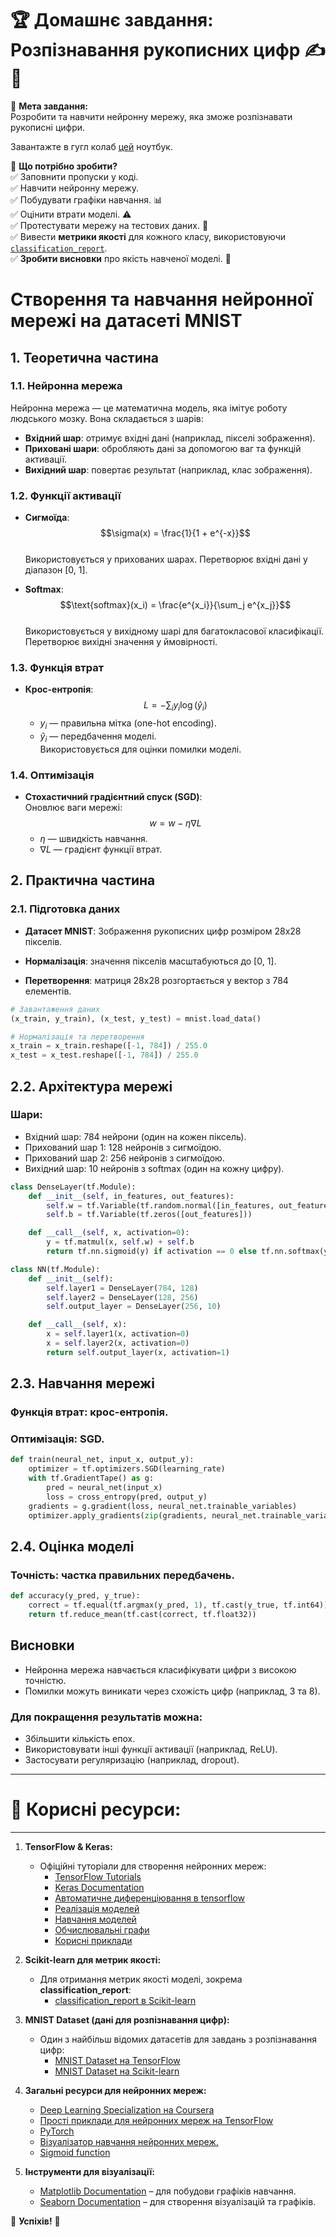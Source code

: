 # 🏆 Домашнє завдання: Розпізнавання рукописних цифр ✍️🔢

🎯 **Мета завдання:**  
Розробити та навчити нейронну мережу, яка зможе розпізнавати рукописні цифри.

Завантажте в гугл колаб [цей](https://drive.google.com/file/d/10-gPf1AeEKXKOlZq9ItbKRo8gtmtNiDV/view) ноутбук. 

📌 **Що потрібно зробити?**  
✅ Заповнити пропуски у коді.  
✅ Навчити нейронну мережу.  
✅ Побудувати графіки навчання. 📊  
✅ Оцінити втрати моделі. ⚠️  
✅ Протестувати мережу на тестових даних. 🧪  
✅ Вивести **метрики якості** для кожного класу, використовуючи [`classification_report`](https://scikit-learn.org/stable/modules/generated/sklearn.metrics.classification_report.html).  
✅ **Зробити висновки** про якість навченої моделі. 📝  


# Створення та навчання нейронної мережі на датасеті MNIST

## 1. Теоретична частина

### 1.1. Нейронна мережа
Нейронна мережа — це математична модель, яка імітує роботу людського мозку. Вона складається з шарів:

- **Вхідний шар**: отримує вхідні дані (наприклад, пікселі зображення).
- **Приховані шари**: обробляють дані за допомогою ваг та функцій активації.
- **Вихідний шар**: повертає результат (наприклад, клас зображення).

### 1.2. Функції активації

- **Сигмоїда**:  
  $$\sigma(x) = \frac{1}{1 + e^{-x}}$$  
  Використовується у прихованих шарах. Перетворює вхідні дані у діапазон [0, 1].

- **Softmax**:  
  $$\text{softmax}(x_i) = \frac{e^{x_i}}{\sum_j e^{x_j}}$$  
  Використовується у вихідному шарі для багатокласової класифікації. Перетворює вихідні значення у ймовірності.

### 1.3. Функція втрат

- **Крос-ентропія**:  
  $$L = -\sum_i y_i \log(\hat{y}_i)$$  
  - $y_i$ — правильна мітка (one-hot encoding).
  - $\hat{y}_i$ — передбачення моделі.  
  Використовується для оцінки помилки моделі.

### 1.4. Оптимізація

- **Стохастичний градієнтний спуск (SGD)**:  
  Оновлює ваги мережі:  
  $$w = w - \eta \nabla L$$  
  - $\eta$ — швидкість навчання.
  - $\nabla L$ — градієнт функції втрат.

## 2. Практична частина

### 2.1. Підготовка даних

- **Датасет MNIST**:
  Зображення рукописних цифр розміром 28x28 пікселів.

- **Нормалізація**: значення пікселів масштабуються до [0, 1].
- **Перетворення**: матриця 28x28 розгортається у вектор з 784 елементів.

```python
# Завантаження даних
(x_train, y_train), (x_test, y_test) = mnist.load_data()

# Нормалізація та перетворення
x_train = x_train.reshape([-1, 784]) / 255.0
x_test = x_test.reshape([-1, 784]) / 255.0
```

## 2.2. Архітектура мережі

### Шари:
- Вхідний шар: 784 нейрони (один на кожен піксель).
- Прихований шар 1: 128 нейронів з сигмоїдою.
- Прихований шар 2: 256 нейронів з сигмоїдою.
- Вихідний шар: 10 нейронів з softmax (один на кожну цифру).

```python
class DenseLayer(tf.Module):
    def __init__(self, in_features, out_features):
        self.w = tf.Variable(tf.random.normal([in_features, out_features]))
        self.b = tf.Variable(tf.zeros([out_features]))

    def __call__(self, x, activation=0):
        y = tf.matmul(x, self.w) + self.b
        return tf.nn.sigmoid(y) if activation == 0 else tf.nn.softmax(y)

class NN(tf.Module):
    def __init__(self):
        self.layer1 = DenseLayer(784, 128)
        self.layer2 = DenseLayer(128, 256)
        self.output_layer = DenseLayer(256, 10)

    def __call__(self, x):
        x = self.layer1(x, activation=0)
        x = self.layer2(x, activation=0)
        return self.output_layer(x, activation=1)
```

## 2.3. Навчання мережі

### Функція втрат: крос-ентропія.
### Оптимізація: SGD.

```python
def train(neural_net, input_x, output_y):
    optimizer = tf.optimizers.SGD(learning_rate)
    with tf.GradientTape() as g:
        pred = neural_net(input_x)
        loss = cross_entropy(pred, output_y)
    gradients = g.gradient(loss, neural_net.trainable_variables)
    optimizer.apply_gradients(zip(gradients, neural_net.trainable_variables))
```
## 2.4. Оцінка моделі

### Точність: частка правильних передбачень.

```python
def accuracy(y_pred, y_true):
    correct = tf.equal(tf.argmax(y_pred, 1), tf.cast(y_true, tf.int64))
    return tf.reduce_mean(tf.cast(correct, tf.float32))
```

## Висновки

- Нейронна мережа навчається класифікувати цифри з високою точністю.
- Помилки можуть виникати через схожість цифр (наприклад, 3 та 8).

### Для покращення результатів можна:
- Збільшити кількість епох.
- Використовувати інші функції активації (наприклад, ReLU).
- Застосувати регуляризацію (наприклад, dropout).


---
# 🔗 **Корисні ресурси:**
---

1. **TensorFlow & Keras:**
   - Офіційні туторіали для створення нейронних мереж:
     - [TensorFlow Tutorials](https://www.tensorflow.org/tutorials)
     - [Keras Documentation](https://keras.io/)
     - [Автоматичне диференціювання в tensorflow](https://www.tensorflow.org/guide/intro_to_graphs)
     - [Реалізація моделей](https://www.tensorflow.org/guide/intro_to_modules)
     - [Навчання моделей](https://www.tensorflow.org/guide/basic_training_loops)
     - [Обчислювальні графи](https://www.tensorflow.org/guide/intro_to_graphs)
     - [Корисні приклади](https://github.com/tensorflow/docs)
   
2. **Scikit-learn для метрик якості:**
   - Для отримання метрик якості моделі, зокрема **classification_report**:
     - [classification_report в Scikit-learn](https://scikit-learn.org/stable/modules/generated/sklearn.metrics.classification_report.html)

3. **MNIST Dataset (дані для розпізнавання цифр):**
   - Один з найбільш відомих датасетів для завдань з розпізнавання цифр:
     - [MNIST Dataset на TensorFlow](https://www.tensorflow.org/datasets/community_catalog/huggingface/mnist)
     - [MNIST Dataset на Scikit-learn](https://scikit-learn.org/stable/modules/generated/sklearn.datasets.fetch_openml.html)

4. **Загальні ресурси для нейронних мереж:**
   - [Deep Learning Specialization на Coursera](https://www.coursera.org/specializations/deep-learning)
   - [Прості приклади для нейронних мереж на TensorFlow](https://www.tensorflow.org/tutorials/keras/classification)
   - [ PyTorch](https://pytorch.org/get-started/locally/)
   - [Візуалізатор навчання нейронних мереж.](https://playground.tensorflow.org/#activation=tanh&batchSize=10&dataset=circle&regDataset=reg-plane&learningRate=0.03&regularizationRate=0&noise=0&networkShape=4,2&seed=0.11967&showTestData=false&discretize=false&percTrainData=50&x=true&y=true&xTimesY=false&xSquared=false&ySquared=false&cosX=false&sinX=false&cosY=false&sinY=false&collectStats=false&problem=classification&initZero=false&hideText=false)
   - [Sigmoid function](https://machinelearningmastery.com/a-gentle-introduction-to-sigmoid-function/)

5. **Інструменти для візуалізації:**
   - [Matplotlib Documentation](https://matplotlib.org/stable/contents.html) – для побудови графіків навчання.
   - [Seaborn Documentation](https://seaborn.pydata.org/) – для створення візуалізацій та графіків.


🚀 **Успіхів!** 🚀  
